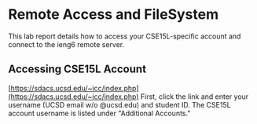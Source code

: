 # Remote Access and FileSystem
This lab report details how to access your CSE15L-specific account and connect to the ieng6 remote server.

## Accessing CSE15L Account
[https://sdacs.ucsd.edu/~icc/index.php](https://sdacs.ucsd.edu/~icc/index.php)
First, click the link and enter your username (UCSD email w/o @ucsd.edu) and student ID. The CSE15L account username is listed under "Additional Accounts."
